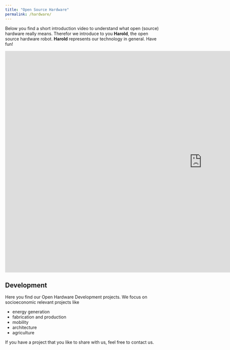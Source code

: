 ```yaml
---
title: "Open Source Hardware"
permalink: /hardware/
---
```


Below you find a short introduction video to understand what open (source) hardware really means.
Therefor we introduce to you **Harold**, the open source hardware robot. **Harold** represents our technology in general.
Have fun! 

<iframe src="https://podcampus.de/nodes/RLqXk/embed?vq=res1080" width="1280" height="720" frameborder="0" seamless allowfullscreen></iframe>


## Development

Here you find our Open Hardware Development projects.
We focus on socioeconomic relevant projects like
- energy generation
- fabrication and production
- mobility
- architecture
- agriculture

If you have a project that you like to share with us, feel free to contact us.


